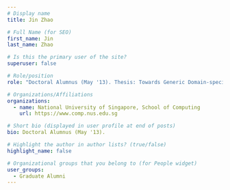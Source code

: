 ```yaml
---
# Display name
title: Jin Zhao

# Full Name (for SEO) 
first_name: Jin
last_name: Zhao

# Is this the primary user of the site?
superuser: false

# Role/position
role: "Doctoral Alumnus (May '13). Thesis: Towards Generic Domain-specific Information Retrieval."

# Organizations/Affiliations
organizations:
  - name: National University of Singapore, School of Computing
    url: https://www.comp.nus.edu.sg

# Short bio (displayed in user profile at end of posts)
bio: Doctoral Alumnus (May '13). 

# Highlight the author in author lists? (true/false)
highlight_name: false

# Organizational groups that you belong to (for People widget)
user_groups:
  - Graduate Alumni
---
```

